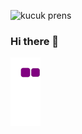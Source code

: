 ![kucuk prens](https://user-images.githubusercontent.com/93828041/157122623-52d9e3c8-3028-4b33-883a-56f91d970451.jpg)
### Hi there 👋









![snake gif](https://github.com/FCetiner/FCetiner/blob/output/github-contribution-grid-snake.gif)

